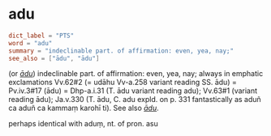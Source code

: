 # adu

``` toml
dict_label = "PTS"
word = "adu"
summary = "indeclinable part. of affirmation: even, yea, nay;"
see_also = ["ādu", "ādu"]
```

(or *[ādu](ādu.md)*) indeclinable part. of affirmation: even, yea, nay; always in emphatic exclamations Vv.62#2 (= udāhu Vv\-a.258 variant reading SS. ādu) = Pv.iv.3#17 (ādu) = Dhp\-a.i.31 (T. ādu variant reading adu); Vv.63#1 (variant reading ādu); Ja.v.330 (T. ādu, C. adu expld. on p. 331 fantastically as aduñ ca aduñ ca kammaṃ karohī ti). See also *[ādu](ādu.md)*.

perhaps identical with aduṃ, nt. of pron. asu

